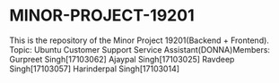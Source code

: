 # MINOR-PROJECT-19201
This is the repository of the Minor Project 19201(Backend + Frontend). Topic: Ubuntu Customer Support Service Assistant(DONNA)Members: Gurpreet Singh[17103062] Ajaypal Singh[17103025] Ravdeep Singh[17103057] Harinderpal Singh[17103014]
